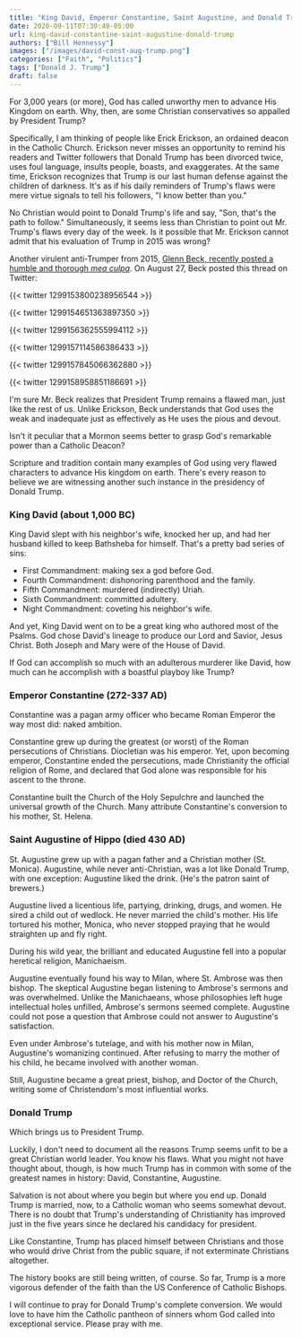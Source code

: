 ```yaml
---
title: "King David, Emperor Constantine, Saint Augustine, and Donald Trump?"
date: 2020-09-11T07:30:49-05:00
url: king-david-constantine-saint-augustine-donald-trump
authors: ["Bill Hennessy"]
images: ["/images/david-const-aug-trump.png"]
categories: ["Faith", "Politics"]
tags: ["Donald J. Trump"]
draft: false
---
```


For 3,000 years (or more), God has called unworthy men to advance His Kingdom on earth. Why, then, are some Christian conservatives so appalled by President Trump?

Specifically, I am thinking of people like Erick Erickson, an ordained deacon in the Catholic Church. Erickson never misses an opportunity to remind his readers and Twitter followers that Donald Trump has been divorced twice, uses foul language, insults people, boasts, and exaggerates. At the same time, Erickson recognizes that Trump is our last human defense against the children of darkness. It's as if his daily reminders of Trump's flaws were mere virtue signals to tell his followers, "I know better than you."

No Christian would point to Donald Trump's life and say, "Son, that's the path to follow." Simultaneously, it seems less than Christian to point out Mr. Trump's flaws every day of the week. Is it possible that Mr. Erickson cannot admit that his evaluation of Trump in 2015 was wrong? 

Another virulent anti-Trumper from 2015, [Glenn Beck, recently posted a humble and thorough *mea culpa*](https://www.thegatewaypundit.com/2020/08/glenn-beck-apologizes-misjudging-trump-2016-video/). On August 27, Beck posted this thread on Twitter:

{{< twitter 1299153800238956544 >}}

{{< twitter 1299154651363897350 >}}

{{< twitter 1299156362555994112 >}}

{{< twitter 1299157114586386433 >}}

{{< twitter 1299157845066362880 >}}

{{< twitter 1299158958851186691 >}}

I'm sure Mr. Beck realizes that President Trump remains a flawed man, just like the rest of us. Unlike Erickson, Beck understands that God uses the weak and inadequate just as effectively as He uses the pious and devout. 

Isn't it peculiar that a Mormon seems better to grasp God's remarkable power than a Catholic Deacon?

Scripture and tradition contain many examples of God using very flawed characters to advance His kingdom on earth. There's every reason to believe we are witnessing another such instance in the presidency of Donald Trump. 

### King David (about 1,000 BC)

King David slept with his neighbor's wife, knocked her up, and had her husband killed to keep Bathsheba for himself. That's a pretty bad series of sins:

* First Commandment: making sex a god before God.
* Fourth Commandment: dishonoring parenthood and the family.
* Fifth Commandment: murdered (indirectly) Uriah.
* Sixth Commandment: committed adultery.
* Night Commandment: coveting his neighbor's wife.

And yet, King David went on to be a great king who authored most of the Psalms. God chose David's lineage to produce our Lord and Savior, Jesus Christ. Both Joseph and Mary were of the House of David. 

If God can accomplish so much with an adulterous murderer like David, how much can he accomplish with a boastful playboy like Trump?

### Emperor Constantine (272-337 AD)

Constantine was a pagan army officer who became Roman Emperor the way most did: naked ambition.

Constantine grew up during the greatest (or worst) of the Roman persecutions of Christians. Diocletian was his emperor. Yet, upon becoming emperor, Constantine ended the persecutions, made Christianity the official religion of Rome, and declared that God alone was responsible for his ascent to the throne. 

Constantine built the Church of the Holy Sepulchre and launched the universal growth of the Church. Many attribute Constantine's conversion to his mother, St. Helena. 

### Saint Augustine of Hippo (died 430 AD)

St. Augustine grew up with a pagan father and a Christian mother (St. Monica). Augustine, while never anti-Christian, was a lot like Donald Trump, with one exception: Augustine liked the drink. (He's the patron saint of brewers.)

Augustine lived a licentious life, partying, drinking, drugs, and women. He sired a child out of wedlock. He never married the child's mother. His life tortured his mother, Monica, who never stopped praying that he would straighten up and fly right. 

During his wild year, the brilliant and educated Augustine fell into a popular heretical religion, Manichaeism. 

Augustine eventually found his way to Milan, where St. Ambrose was then bishop. The skeptical Augustine began listening to Ambrose's sermons and was overwhelmed. Unlike the Manichaeans, whose philosophies left huge intellectual holes unfilled, Ambrose's sermons seemed complete. Augustine could not pose a question that Ambrose could not answer to Augustine's satisfaction. 

Even under Ambrose's tutelage, and with his mother now in Milan, Augustine's womanizing continued. After refusing to marry the mother of his child, he became involved with another woman. 

Still, Augustine became a great priest, bishop, and Doctor of the Church, writing some of Christendom's most influential works. 

### Donald Trump

Which brings us to President Trump. 

Luckily, I don't need to document all the reasons Trump seems unfit to be a great Christian world leader. You know his flaws. What you might not have thought about, though, is how much Trump has in common with some of the greatest names in history: David, Constantine, Augustine. 

Salvation is not about where you begin but where you end up. Donald Trump is married, now, to a Catholic woman who seems somewhat devout. There is no doubt that Trump's understanding of Christianity has improved just in the five years since he declared his candidacy for president. 

Like Constantine, Trump has placed himself between Christians and those who would drive Christ from the public square, if not exterminate Christians altogether. 

The history books are still being written, of course. So far, Trump is a more vigorous defender of the faith than the US Conference of Catholic Bishops. 

I will continue to pray for Donald Trump's complete conversion. We would love to have him the Catholic pantheon of sinners whom God called into exceptional service. Please pray with me. 

